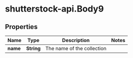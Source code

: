 # shutterstock-api.Body9

## Properties
Name | Type | Description | Notes
------------ | ------------- | ------------- | -------------
**name** | **String** | The name of the collection | 


